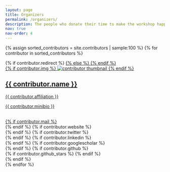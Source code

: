 ```yaml
---
layout: page
title: Organizers
permalink: /organizers/
description: The people who donate their time to make the workshop happen. Each time the site is recompiled the order is reshuffled &#35;perpetualrevolution 😉.
nav: true
nav-order: 4
---
```


<div class="projects grid">

  {% assign sorted_contributors = site.contributors | sample:100 %}
  {% for contributor in sorted_contributors %}
  <div class="grid-item">
    {% if contributor.redirect %}
    <a href="{{ contributor.redirect }}" target="_blank">
    {% else %}
    <a href="{{ contributor.url | relative_url }}">
    {% endif %}
      <div class="card hoverable">
        {% if contributor.img %}
        <img src="{{ contributor.img | relative_url }}" alt="contributor thumbnail">
        {% endif %}
        <div class="card-body">
          <h2 class="card-title">{{ contributor.name }}</h2>
          <p class="card-title">{{ contributor.affiliation }}</p>
          <p class="card-text">{{ contributor.minibio }}</p>
          <br/>
          <div class="row ml-1 mr-1 p-0">
            {% if contributor.mail %}
            <div class="col-sm-2">
              <div class="icon" data-toggle="tooltip" title="Email">
                <a href="mailto:{{ contributor.mail | encode_email }}"><i class="fas fa-envelope"></i></a>
              </div>
            </div>
            {% endif %}
            {% if contributor.website %}
            <div class="col-sm-2">
              <div class="icon" data-toggle="tooltip" title="Website">
                <a href="{{ contributor.website }}" target="_blank"><i class="fas fa-globe"></i></a>
              </div>
            </div>
            {% endif %}
            {% if contributor.twitter %}
            <div class="col-sm-2">
              <div class="icon" data-toggle="tooltip" title="Twitter">
                <a href="{{ contributor.twitter }}" target="_blank"><i class="fab fa-twitter"></i></a>
              </div>
            </div>
            {% endif %}
            {% if contributor.linkedin %}
            <div class="col-sm-2">
              <div class="icon" data-toggle="tooltip" title="LinkedIn">
                <a href="{{ contributor.linkedin }}" target="_blank" title="LinkedIn"><i class="fab fa-linkedin"></i></a>
              </div>
            </div>
            {% endif %}
            {% if contributor.googlescholar %}
            <div class="col-sm-2">
              <div class="icon" data-toggle="tooltip" title="Google Scholar">
                <a href="{{ contributor.googlescholar }}" target="_blank" title="Google Scholar"><i class="ai ai-google-scholar"></i></a>
              </div>
            </div>
            {% endif %}
            {% if contributor.github %}
            <div class="col-sm-2">
              <div class="icon" data-toggle="tooltip" title="Code Repository">
                <a href="{{ contributor.github }}" target="_blank"><i class="fab fa-github gh-icon"></i></a>
              </div>
              {% if contributor.github_stars %}
              <span class="stars" data-toggle="tooltip" title="GitHub Stars">
                <i class="fas fa-star"></i>
                <span id="{{ contributor.github_stars }}-stars"></span>
              </span>
              {% endif %}
            </div>
            {% endif %}
          </div>
        </div>
      </div>
    </a>
  </div>
{% endfor %}

</div>
